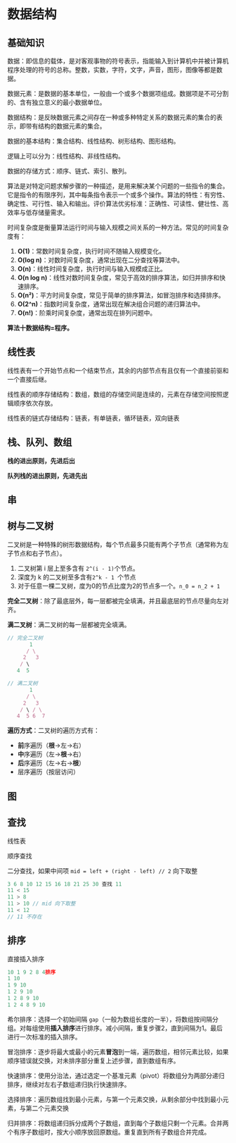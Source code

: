 # 数据结构

## 基础知识

数据：即信息的载体，是对客观事物的符号表示，指能输入到计算机中并被计算机程序处理的符号的总称。整数，实数，字符，文字，声音，图形，图像等都是数据。

数据元素：是数据的基本单位，一般由一个或多个数据项组成。数据项是不可分割的、含有独立意义的最小数据单位。

数据结构：是反映数据元素之间存在一种或多种特定关系的数据元素的集合的表示，即带有结构的数据元素的集合。



数据的基本结构：集合结构、线性结构、树形结构、图形结构。

逻辑上可以分为：线性结构、非线性结构。

数据的存储方式：顺序、链式、索引、散列。



算法是对特定问题求解步骤的一种描述，是用来解决某个问题的一些指令的集合。它是指令的有限序列，其中每条指令表示一个或多个操作。算法的特性：有穷性、确定性、可行性、输入和输出。评价算法优劣标准：正确性、可读性、健壮性、高效率与低存储量需求。



时间复杂度是衡量算法运行时间与输入规模之间关系的一种方法。常见的时间复杂度有：

1. **O(1)**：常数时间复杂度，执行时间不随输入规模变化。
2. **O(log n)**：对数时间复杂度，通常出现在二分查找等算法中。
3. **O(n)**：线性时间复杂度，执行时间与输入规模成正比。
4. **O(n log n)**：线性对数时间复杂度，常见于高效的排序算法，如归并排序和快速排序。
5. **O(n²)**：平方时间复杂度，常见于简单的排序算法，如冒泡排序和选择排序。
6. **O(2^n)**：指数时间复杂度，通常出现在解决组合问题的递归算法中。
7. **O(n!)**：阶乘时间复杂度，通常出现在排列问题中。



**算法十数据结构=程序。**



## 线性表

线性表有一个开始节点和一个结束节点，其余的内部节点有且仅有一个直接前驱和一个直接后继。

线性表的顺序存储结构：数组，数组的存储空间是连续的，元素在存储空间按照逻辑顺序依次存放。

线性表的链式存储结构：链表，有单链表，循环链表，双向链表







## 栈、队列、数组

**栈的进出原则，先进后出**

**队列栈的进出原则，先进先出**



## 串



## 树与二叉树

二叉树是一种特殊的树形数据结构，每个节点最多只能有两个子节点（通常称为左子节点和右子节点）。

1. 二叉树第 i 层上至多含有 `2^(i - 1)`个节点。
2. 深度为 k 的二叉树至多含有`2^k - 1 `个节点
3. 对于任意一棵二叉树，度为0的节点比度为2的节点多一个。`n_0 = n_2 + 1`

**完全二叉树**：除了最底层外，每一层都被完全填满，并且最底层的节点尽量向左对齐。

**满二叉树**：满二叉树的每一层都被完全填满。

``` javascript
// 完全二叉树
       1
      / \
     2   3
    / \ 
   4  5

// 满二叉树
       1
      / \
     2   3
    / \ / \
   4  5 6  7
```

**遍历方式**：二叉树的遍历方式有：

- **前**序遍历（**根**->左->右）
- **中**序遍历（左->**根**->右）
- **后**序遍历（左->右->**根**）
- 层序遍历（按层访问）



## 图



## 查找

线性表

顺序查找

二分查找，如果中间项 `mid = left + (right - left) // 2` 向下取整

```javascript
3 6 8 10 12 15 16 18 21 25 30 查找 11
11 < 15
11 > 8
11 > 10 // mid 向下取整
11 < 12
// 11 不存在
```



## 排序

直接插入排序

```javascript
10 1 9 2 8 4排序
1 10
1 9 10
1 2 9 10
1 2 8 9 10
1 2 4 8 9 10
```

希尔排序：选择一个初始间隔 `gap`（一般为数组长度的一半），将数组按间隔分组。对每组使用**插入排序**进行排序。减小间隔，重复步骤2，直到间隔为1。最后进行一次标准的插入排序。

冒泡排序：逐步将最大或最小的元素**冒泡**到一端，遍历数组，相邻元素比较，如果顺序错误就交换，对未排序部分重复上述步骤，直到数组有序。

快速排序：使用分治法，通过选定一个基准元素（pivot）将数组分为两部分递归排序，继续对左右子数组递归执行快速排序。

选择排序：遍历数组找到最小元素，与第一个元素交换，从剩余部分中找到最小元素，与第二个元素交换

归并排序：将数组递归拆分成两个子数组，直到每个子数组只剩一个元素。合并两个有序子数组时，按大小顺序放回原数组。重复直到所有子数组合并完成。







